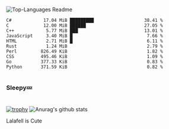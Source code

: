 #

![Top-Languages Readme](https://github.com/MogsFriend/MogsFriend/workflows/Top-Languages%20Readme/badge.svg)

<!--START_SECTION:top_language-->
```text
C#            17.04 MiB █████████                   38.41 %
C             12.00 MiB ██████                      27.05 %
C++            5.77 MiB ███                         13.01 %
JavaScript     3.40 MiB █                            7.66 %
HTML           2.71 MiB █                            6.11 %
Rust           1.24 MiB                              2.79 %
Perl         826.49 KiB                              1.82 %
CSS          495.46 KiB                              1.09 %
Go           377.33 KiB                              0.83 %
Python       371.59 KiB                              0.82 %
```
<!--END_SECTION:top_language-->

#
### Sleepy💤
#
[![trophy](https://github-profile-trophy.vercel.app/?username=MogsFriend&theme=onedark)](https://github.com/ryo-ma/github-profile-trophy)
![Anurag's github stats](https://github-readme-stats.vercel.app/api?username=MogsFriend&hide=prs,issues,contribs&count_private=true)

Lalafell is Cute
<!--
**MogsFriend/MogsFriend** is a ✨ _special_ ✨ repository because its `README.md` (this file) appears on your GitHub profile.

Here are some ideas to get you started:

- 🔭 I’m currently working on ...
- 🌱 I’m currently learning ...
- 👯 I’m looking to collaborate on ...
- 🤔 I’m looking for help with ...
- 💬 Ask me about ...
- 📫 How to reach me: ...
- 😄 Pronouns: ...
- ⚡ Fun fact: ...
-->
